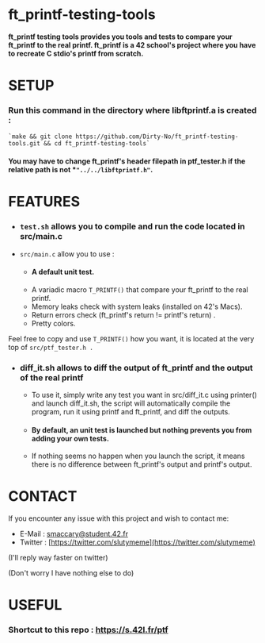 
# ft_printf-testing-tools
**ft_printf testing tools provides you tools and tests to compare your ft_printf to the real printf.
ft_printf is a 42 school's project where you have to recreate C stdio's printf from scratch.**

 # SETUP
### Run this command in the directory where libftprintf.a is created :

    `make && git clone https://github.com/Dirty-No/ft_printf-testing-tools.git && cd ft_printf-testing-tools`

#### You may have to change ft_printf's header filepath in ptf_tester.h if the relative path is not *`"../../libftprintf.h"`.
# FEATURES
 - ### `test.sh` allows you to compile and run the code located in src/main.c
- `src/main.c` allow you to use :
	
	- #### A default unit test.
	-  A variadic macro `T_PRINTF()` that compare your ft_printf to the real printf.
	- Memory leaks check with system leaks (installed on 42's Macs).
	- Return errors check (ft_printf's return != printf's return) .
	- Pretty colors.

Feel free to copy and use `T_PRINTF()` how you want, it is located at the very top of `src/ptf_tester.h .`

- ### diff_it.sh allows to diff the output of ft_printf and the output of the real printf
	- To use it, simply write any test you want in src/diff_it.c using printer() and launch diff_it.sh, the script will automatically compile the program, run it using printf and ft_printf, and diff the outputs.
	-  #### By default, an unit test is launched but nothing prevents you from adding your own tests.

	-  If nothing seems no happen when you launch the script, it means there is no difference between ft_printf's output and printf's output.

# CONTACT
If you encounter any issue with this project and wish to contact me:

 - E-Mail : smaccary@student.42.fr
 - Twitter : [https://twitter.com/slutymeme](https://twitter.com/slutymeme)
 
 (I'll reply way faster on twitter)
 
 (Don't worry I have nothing else to do)

# USEFUL

### Shortcut to this repo : https://s.42l.fr/ptf
